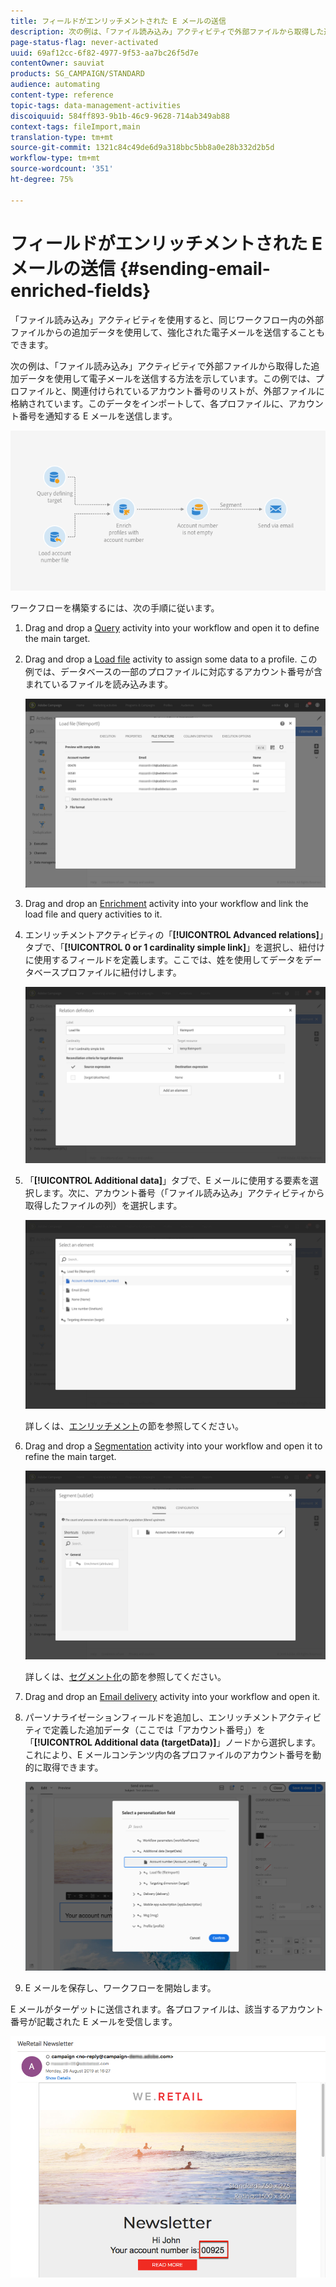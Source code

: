 ```yaml
---
title: フィールドがエンリッチメントされた E メールの送信
description: 次の例は、「ファイル読み込み」アクティビティで外部ファイルから取得した追加データを使用して電子メールを送信する方法を示しています。
page-status-flag: never-activated
uuid: 69af12cc-6f82-4977-9f53-aa7bc26f5d7e
contentOwner: sauviat
products: SG_CAMPAIGN/STANDARD
audience: automating
content-type: reference
topic-tags: data-management-activities
discoiquuid: 584ff893-9b1b-46c9-9628-714ab349ab88
context-tags: fileImport,main
translation-type: tm+mt
source-git-commit: 1321c84c49de6d9a318bbc5bb8a0e28b332d2b5d
workflow-type: tm+mt
source-wordcount: '351'
ht-degree: 75%

---
```



# フィールドがエンリッチメントされた E メールの送信 {#sending-email-enriched-fields}

<!--A new example showing how to send an email containing additional data retrieved from a load file activity has been added. [Read more](example-2-email-with-enriched-fields)-->

「ファイル読み込み」アクティビティを使用すると、同じワークフロー内の外部ファイルからの追加データを使用して、強化された電子メールを送信することもできます。

次の例は、「ファイル読み込み」アクティビティで外部ファイルから取得した追加データを使用して電子メールを送信する方法を示しています。この例では、プロファイルと、関連付けられているアカウント番号のリストが、外部ファイルに格納されています。このデータをインポートして、各プロファイルに、アカウント番号を通知する E メールを送信します。

![](assets/load_file_workflow_ex2.png)

ワークフローを構築するには、次の手順に従います。

1. Drag and drop a [Query](../../automating/using/query.md) activity into your workflow and open it to define the main target.

   <!--The Query activity is presented in the [Query](../../automating/using/query.md) section.-->

1. Drag and drop a [Load file](../../automating/using/load-file.md) activity to assign some data to a profile. この例では、データベースの一部のプロファイルに対応するアカウント番号が含まれているファイルを読み込みます。

   ![](assets/load_file_activity.png)

1. Drag and drop an [Enrichment](../../automating/using/enrichment.md) activity into your workflow and link the load file and query activities to it.

1. エンリッチメントアクティビティの「**[!UICONTROL Advanced relations]**」タブで、「**[!UICONTROL 0 or 1 cardinality simple link]**」を選択し、紐付けに使用するフィールドを定義します。ここでは、姓を使用してデータをデータベースプロファイルに紐付けします。

   ![](assets/load_file_enrichment_relation.png)

1. 「**[!UICONTROL Additional data]**」タブで、E メールに使用する要素を選択します。次に、アカウント番号（「ファイル読み込み」アクティビティから取得したファイルの列）を選択します。

   ![](assets/load_file_enrichment_select_element.png)

   <!--![](assets/load_file_enrichment_additional_data.png)-->

   詳しくは、[エンリッチメント](../../automating/using/enrichment.md)の節を参照してください。

1. Drag and drop a [Segmentation](../../automating/using/segmentation.md) activity into your workflow and open it to refine the main target.

   ![](assets/load_file_segmentation.png)

   詳しくは、[セグメント化](../../automating/using/segmentation.md)の節を参照してください。

1. Drag and drop an [Email delivery](../../automating/using/email-delivery.md) activity into your workflow and open it.

   <!--The Email delivery activity is presented in the [Email delivery](../../automating/using/email-delivery.md) section.-->

1. パーソナライゼーションフィールドを追加し、エンリッチメントアクティビティで定義した追加データ（ここでは「アカウント番号」）を「**[!UICONTROL Additional data (targetData)]**」ノードから選択します。これにより、E メールコンテンツ内の各プロファイルのアカウント番号を動的に取得できます。

   ![](assets/load_file_perso_field.png)

1. E メールを保存し、ワークフローを開始します。

E メールがターゲットに送信されます。各プロファイルは、該当するアカウント番号が記載された E メールを受信します。

![](assets/load_file_email.png)
